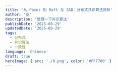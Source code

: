 ```yaml
---
title: '从 Paxos 到 Raft 与 ZAB：分布式共识算法简析'
author: '安'
description: '整理一下共识算法'
publishDate: '2025-08-29'
updatedDate: '2025-08-29'
tags:
  - 分布式
  - 共识算法
  - 一致性
language: 'Chinese'
draft: true
heroImage: { src: './0.png', color: '#FFF700' }
---
```

